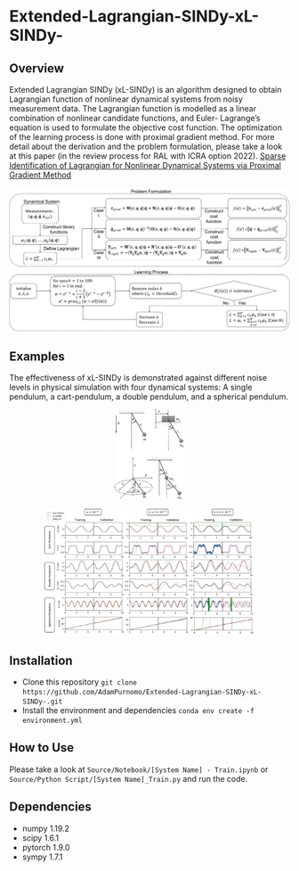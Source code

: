 # Extended-Lagrangian-SINDy-xL-SINDy-

## Overview
Extended Lagrangian SINDy (xL-SINDy) is an algorithm designed to obtain Lagrangian function of nonlinear dynamical systems from noisy measurement data. The Lagrangian function is modelled as a linear combination of nonlinear candidate functions, and Euler-
Lagrange’s equation is used to formulate the objective cost function. The optimization of the learning process is done with proximal gradient method. For more detail about the derivation and the problem formulation, please take a look at this paper (in the review process for RAL with ICRA option 2022). [Sparse Identification of Lagrangian for Nonlinear Dynamical Systems via Proximal Gradient Method](https://drive.google.com/file/d/14FqbwIONE2wfZJqi2hgxNPylV5eYjNQv/view?usp=sharing)

![overview](/images/overview.png)



## Examples
The effectiveness of xL-SINDy  is demonstrated against different noise levels in physical simulation with four dynamical systems: A single pendulum, a cart-pendulum, a double pendulum, and a spherical pendulum.

<p align="center">
  <img width=25% height=25% src="https://github.com/AdamPurnomo/Extended-Lagrangian-SINDy-xL-SINDy-/blob/main/images/systems.png?raw=true">
</p>

<p align="center">
  <img width=75% height=75% src="https://raw.githubusercontent.com/AdamPurnomo/Extended-Lagrangian-SINDy-xL-SINDy-/main/images/resfull.png">
</p>

## Installation
* Clone this repository `git clone https://github.com/AdamPurnomo/Extended-Lagrangian-SINDy-xL-SINDy-.git`
* Install the environment and dependencies `conda env create -f environment.yml`

## How to Use
Please take a look at `Source/Notebook/[System Name] - Train.ipynb` or `Source/Python Script/[System Name]_Train.py` and run the code.

## Dependencies
* numpy 1.19.2
* scipy 1.6.1
* pytorch 1.9.0
* sympy 1.7.1
